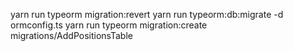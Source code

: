 yarn run typeorm migration:revert
yarn run typeorm:db:migrate -d ormconfig.ts
yarn run typeorm migration:create migrations/AddPositionsTable